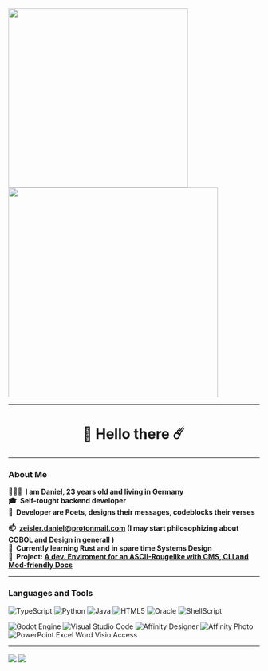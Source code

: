 <a href="https://github.com/Daniel-RRR/Patnic-IDE">
  <img width=360" align="center" src="https://github-readme-stats.vercel.app/api/pin/?username=daniel-rrr&repo=Patnic-IDE&theme=vision-friendly-dark&border_radius=20" />
</a>

<a href="https://github.com/Daniel-RRR/Patnic-Src">
  <img width="420" align="center" src="https://github-readme-stats.vercel.app/api/pin/?username=daniel-rrr&repo=Patnic-Src&theme=vision-friendly-dark&border_radius=20" />
</a>
  

  
  
---
  
<h1 align="center">🌌 Hello there ☄️</h1>  
  
---
  
### About Me
  
**👨🏻‍💻 &nbsp;I am Daniel, 23 years old and living in Germany**  
**🎓&nbsp; Self-tought backend developer**  
**📜&nbsp; Developer are Poets, designs their messages, codeblocks their verses**
  
**📫&nbsp; <zeisler.daniel@protonmail.com> (I may start philosophizing about COBOL and  Design in generall )**  
**🌱&nbsp; Currently learning Rust and in spare time Systems Design**  
**🔭&nbsp; Project: [A dev. Enviroment for an ASCII-Rougelike with CMS, CLI and Mod-friendly Docs](https://github.com/stars/Daniel-RRR/lists/the-p-tnicroom-game-experience)**  
  
  ---
    
### Languages and Tools



![TypeScript](https://img.shields.io/badge/typescript-%23007ACC.svg?style=for-the-badge&logo=typescript&logoColor=white)
![Python](https://img.shields.io/badge/Python-3776AB?style=for-the-badge&logo=python&logoColor=white)
![Java](https://img.shields.io/badge/Java-ED8B00?style=for-the-badge&logo=java&logoColor=white)
![HTML5](https://img.shields.io/badge/html5-%23E34F26.svg?style=for-the-badge&logo=html5&logoColor=white)
![Oracle](https://img.shields.io/badge/Oracle-F80000?style=for-the-badge&logo=oracle&logoColor=white)
![ShellScript](https://img.shields.io/badge/Shell_Script-121011?style=for-the-badge&logo=gnu-bash&logoColor=white)
  
  
![Godot Engine](https://img.shields.io/badge/Godot-478CBF?style=for-the-badge&logo=GodotEngine&logoColor=white)
![Visual Studio Code](https://img.shields.io/badge/Visual%20Studio%20Code-0078d7.svg?style=for-the-badge&logo=visual-studio-code&logoColor=white)
![Affinity Designer](https://img.shields.io/badge/affinity%20desginer-%231B72BE.svg?style=for-the-badge&logo=affinity-designer&logoColor=white)
![Affinity Photo](https://img.shields.io/badge/affinityphoto-%237E4DD2.svg?style=for-the-badge&logo=affinity-photo&logoColor=white)
![PowerPoint Excel Word Visio Access](https://img.shields.io/badge/Microsoft_Office-D83B01?style=for-the-badge&logo=microsoft-office&logoColor=white)
  
---
  

<a href="https://github.com/anuraghazra/github-readme-stats">
  <img align="center" src="https://github-readme-stats.vercel.app/api?username=daniel-rrr&show_icons=true&theme=vision-friendly-dark&include_all_commits=true&hide_rank=true&border_radius=20" />

 </a>
<a href="https://github.com/anuraghazra/convoychat">
   <img align="center" src="https://github-readme-stats.vercel.app/api/top-langs/?username=daniel-rrr&layout=compact&theme=vision-friendly-dark&exclude_repo=Patnic-IDE,Patnic-CLI&border_radius=20" />

  </a>



